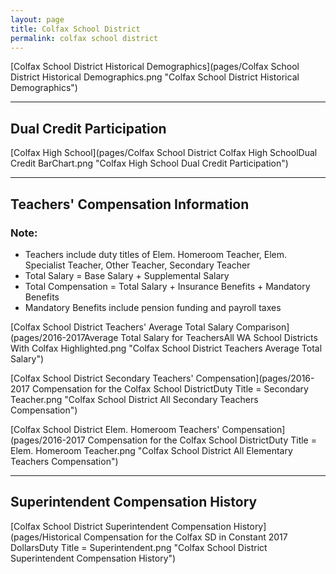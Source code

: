 ```yaml
---
layout: page
title: Colfax School District
permalink: colfax school district
---
```



[Colfax School District Historical Demographics](pages/Colfax School District Historical Demographics.png "Colfax School District Historical Demographics")

___

## Dual Credit Participation

[Colfax High School](pages/Colfax School District Colfax High SchoolDual Credit BarChart.png "Colfax High School Dual Credit Participation")


___

## Teachers' Compensation Information
### Note:
- Teachers include duty titles of Elem. Homeroom Teacher, Elem. Specialist Teacher, Other Teacher, Secondary Teacher
- Total Salary = Base Salary + Supplemental Salary
- Total Compensation = Total Salary + Insurance Benefits + Mandatory Benefits
- Mandatory Benefits include pension funding and payroll taxes

[Colfax School District Teachers' Average Total Salary Comparison](pages/2016-2017Average Total Salary for TeachersAll WA School Districts With Colfax Highlighted.png "Colfax School District Teachers Average Total Salary")

[Colfax School District Secondary Teachers' Compensation](pages/2016-2017 Compensation for the Colfax School DistrictDuty Title = Secondary Teacher.png "Colfax School District All Secondary Teachers Compensation")

[Colfax School District Elem. Homeroom Teachers' Compensation](pages/2016-2017 Compensation for the Colfax School DistrictDuty Title = Elem. Homeroom Teacher.png "Colfax School District All Elementary Teachers Compensation")


___

## Superintendent Compensation History

[Colfax School District Superintendent Compensation History](pages/Historical Compensation for the Colfax SD in Constant 2017 DollarsDuty Title = Superintendent.png "Colfax School District Superintendent Compensation History")

